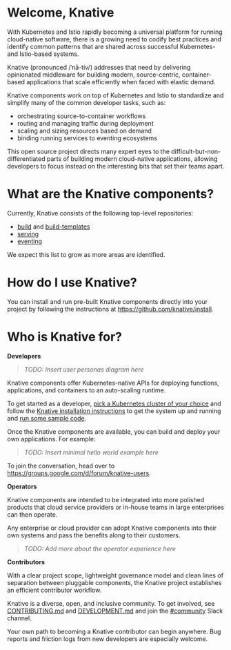 # Welcome, Knative

With Kubernetes and Istio rapidly becoming a universal platform for
running cloud-native software, there is a growing need to codify best
practices and identify common patterns that are shared across
successful Kubernetes- and Istio-based systems.

Knative (pronounced /ˈnā-tiv/) addresses that need by delivering
opinionated middleware for building modern, source-centric,
container-based applications that scale efficiently when faced with
elastic demand.

Knative components work on top of Kubernetes and Istio to standardize
and simplify many of the common developer tasks, such as:

- orchestrating source-to-container workflows
- routing and managing traffic during deployment
- scaling and sizing resources based on demand
- binding running services to eventing ecosystems

This open source project directs many expert eyes to the
difficult-but-non-differentiated parts of building modern cloud-native
applications, allowing developers to focus instead on the interesting
bits that set their teams apart.


# What are the Knative components?

Currently, Knative consists of the following top-level repositories:

- [build](https://github.com/knative/build) and
  [build-templates](https://github.com/knative/build-templates)
- [serving](https://github.com/knative/serving)
- [eventing](https://github.com/knative/eventing)

We expect this list to grow as more areas are identified.


# How do I use Knative?

You can install and run pre-built Knative components directly into
your project by following the instructions at
https://github.com/knative/install.


# Who is Knative for?

**Developers**

 > *TODO: Insert user personas diagram here*

Knative components offer Kubernetes-native APIs for deploying
functions, applications, and containers to an auto-scaling runtime.

To get started as a developer, [pick a Kubernetes cluster of your
choice](https://kubernetes.io/docs/setup/pick-right-solution/) and
follow the [Knative installation
instructions](https://github.com/knative/install) to get the system up
and running and [run some sample code](./sample/README.md).

Once the Knative components are available, you can build and deploy
your own applications. For example:

> *TODO: Insert minimal hello world example here*

To join the conversation, head over to
https://groups.google.com/d/forum/knative-users.

**Operators**

Knative components are intended to be integrated into more polished
products that cloud service providers or in-house teams in large
enterprises can then operate.

Any enterprise or cloud provider can adopt Knative components into
their own systems and pass the benefits along to their customers.

> *TODO: Add more about the operator experience here*

**Contributors**

With a clear project scope, lightweight governance model and clean
lines of separation between pluggable components, the Knative project
establishes an efficient contributor workflow.

Knative is a diverse, open, and inclusive community. To get involved,
see [CONTRIBUTING.md](./CONTRIBUTING.md) and
[DEVELOPMENT.md](./DEVELOPMENT.md) and join the
[#community](https://knative.slack.com/messages/C92U2C59P/) Slack
channel.

Your own path to becoming a Knative contributor can begin
anywhere. Bug reports and friction logs from new developers are
especially welcome.
